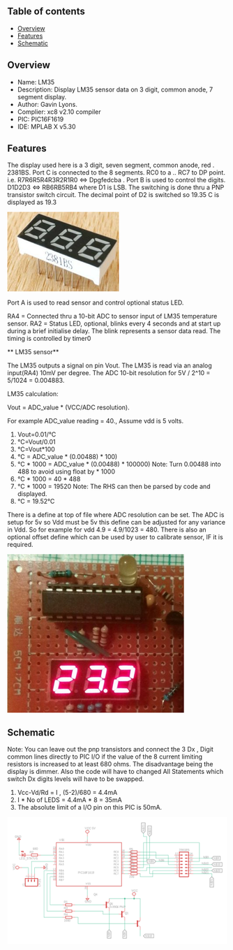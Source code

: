 
Table of contents
---------------------------

  * [Overview](#overview)
  * [Features](#features)
  * [Schematic](#schematic)
  
Overview
--------------------------------------------
* Name: LM35
* Description: Display LM35 sensor data on 3 digit, common anode, 7 segment display.
* Author: Gavin Lyons.
* Complier: xc8 v2.10 compiler
* PIC: PIC16F1619 
* IDE:  MPLAB X v5.30

Features
----------------------


The display used here is a 3 digit, seven segment, common anode, red . 2381BS.
Port C is connected to the 8 segments. RC0 to a .. RC7 to DP point. i.e. R7R6R5R4R3R2R1R0 <=> Dpgfedcba .
Port B is used to control the digits.  D1D2D3 <=> RB6RB5RB4 where D1 is LSB.
The switching is done thru a PNP transistor switch circuit.
The decimal point of D2 is switched so 19.35 C is displayed as 19.3

![picture](https://github.com/gavinlyonsrepo/FourteenSegDisplay/blob/master/extra/image/7seg2.jpg)

Port A is used to read sensor and control optional status LED.

RA4 = Connected thru a 10-bit ADC to sensor input of LM35 temperature sensor.
RA2 = Status LED, optional, blinks every 4 seconds and at start up during a brief initialise delay. 
The blink represents a sensor data read. The timing is controlled by timer0

** LM35 sensor**

The LM35 outputs a signal on pin Vout. The LM35 is read via an analog input(RA4) 10mV per degree. 
The ADC 10-bit resolution for 5V / 2^10 = 5/1024 = 0.004883.

LM35 calculation:

Vout = ADC_value * (VCC/ADC resolution).

For example ADC_value reading = 40., Assume vdd is 5 volts.

1. Vout=0.01/°C
2. °C=Vout/0.01
3. °C=Vout*100
4. °C = ADC_value * (0.00488) * 100)
5. °C * 1000 = ADC_value * (0.00488) * 100000)  Note: Turn 0.00488 into 488 to avoid using float by * 1000
6. °C * 1000 = 40 * 488
7. °C * 1000 = 19520  Note: The RHS can then be parsed by code and displayed.
8. °C = 19.52°C

There is a define at top of file where ADC resolution can be set.
The ADC is setup for 5v so Vdd must be 5v this define can be adjusted for any variance in Vdd.
So for example for vdd 4.9  = 4.9/1023 = 480. 
There is also an optional offset define which can be used by user to calibrate sensor, IF it is required.


![ picture ](https://github.com/gavinlyonsrepo/pic_16F1619_projects/blob/master/images/LM35pic.jpg)


Schematic
------------------------

Note:
You can leave out the pnp transistors and connect the 3 Dx , Digit common lines directly to PIC I/O
if the value of the 8 current limiting resistors is increased to at least 680 ohms.
The disadvantage being the display is dimmer. Also the code will have to changed
All Statements which switch Dx digits levels will have to be swapped.

1. Vcc-Vd/Rd = I , (5-2)/680 = 4.4mA
2. I * No of LEDS = 4.4mA * 8 = 35mA
3. The absolute limit of a I/O pin on this PIC is 50mA.

![ Schematic ](https://github.com/gavinlyonsrepo/pic_16F1619_projects/blob/master/images/LM35.png)
